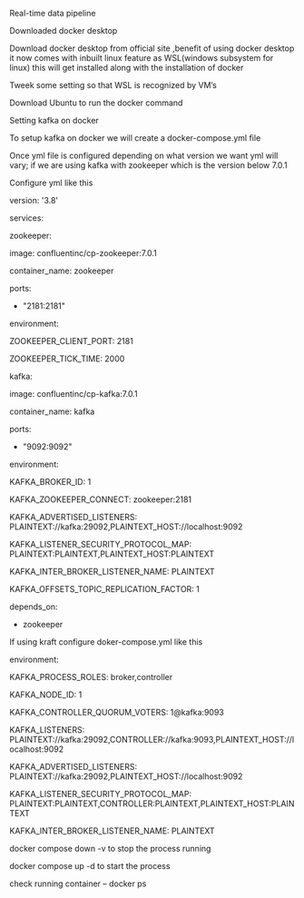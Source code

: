 Real-time data pipeline

Downloaded docker desktop

Download docker desktop from official site ,benefit of using docker desktop it now comes with inbuilt linux feature as WSL(windows subsystem for linux) this will get installed along with the installation of docker

Tweek some setting so that WSL is recognized by VM’s

Download Ubuntu to run the docker command

Setting kafka on docker

To setup kafka on docker we will create a docker-compose.yml file

Once yml file is configured depending on what version we want yml will vary; if we are using kafka with zookeeper which is the version below 7.0.1

Configure yml like this

version: '3.8'


services:

zookeeper:

image: confluentinc/cp-zookeeper:7.0.1

container_name: zookeeper

ports:

- "2181:2181"

environment:

ZOOKEEPER_CLIENT_PORT: 2181

ZOOKEEPER_TICK_TIME: 2000


kafka:

image: confluentinc/cp-kafka:7.0.1

container_name: kafka

ports:

- "9092:9092"

environment:

KAFKA_BROKER_ID: 1

KAFKA_ZOOKEEPER_CONNECT: zookeeper:2181

KAFKA_ADVERTISED_LISTENERS: PLAINTEXT://kafka:29092,PLAINTEXT_HOST://localhost:9092

KAFKA_LISTENER_SECURITY_PROTOCOL_MAP: PLAINTEXT:PLAINTEXT,PLAINTEXT_HOST:PLAINTEXT

KAFKA_INTER_BROKER_LISTENER_NAME: PLAINTEXT

KAFKA_OFFSETS_TOPIC_REPLICATION_FACTOR: 1

depends_on:

- zookeeper


If using kraft configure doker-compose.yml like this

environment:

KAFKA_PROCESS_ROLES: broker,controller

KAFKA_NODE_ID: 1

KAFKA_CONTROLLER_QUORUM_VOTERS: 1@kafka:9093

KAFKA_LISTENERS: PLAINTEXT://kafka:29092,CONTROLLER://kafka:9093,PLAINTEXT_HOST://localhost:9092

KAFKA_ADVERTISED_LISTENERS: PLAINTEXT://kafka:29092,PLAINTEXT_HOST://localhost:9092

KAFKA_LISTENER_SECURITY_PROTOCOL_MAP: PLAINTEXT:PLAINTEXT,CONTROLLER:PLAINTEXT,PLAINTEXT_HOST:PLAINTEXT

KAFKA_INTER_BROKER_LISTENER_NAME: PLAINTEXT


docker compose down -v to stop the process running

docker compose up -d to start the process

check running container – docker ps
